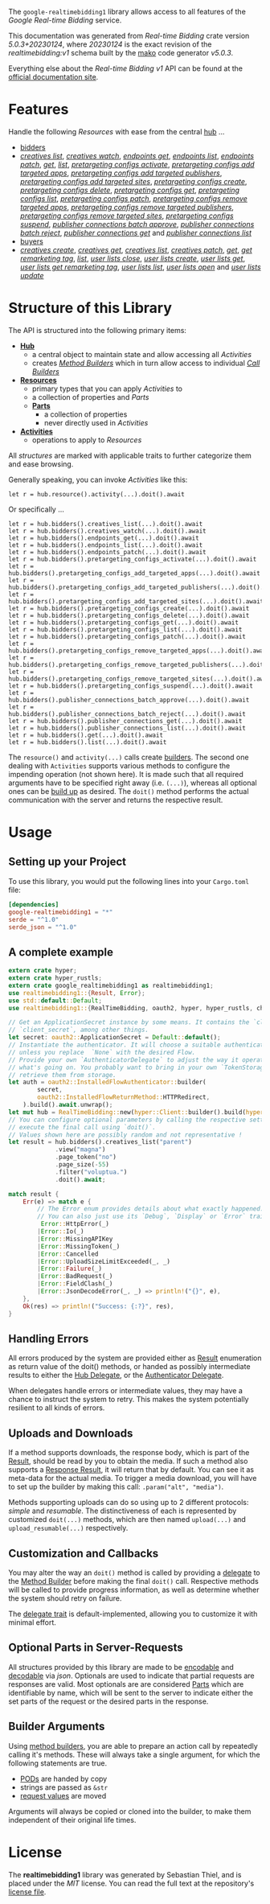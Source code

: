 <!---
DO NOT EDIT !
This file was generated automatically from 'src/generator/templates/api/README.md.mako'
DO NOT EDIT !
-->
The `google-realtimebidding1` library allows access to all features of the *Google Real-time Bidding* service.

This documentation was generated from *Real-time Bidding* crate version *5.0.3+20230124*, where *20230124* is the exact revision of the *realtimebidding:v1* schema built by the [mako](http://www.makotemplates.org/) code generator *v5.0.3*.

Everything else about the *Real-time Bidding* *v1* API can be found at the
[official documentation site](https://developers.google.com/authorized-buyers/apis/realtimebidding/reference/rest/).
# Features

Handle the following *Resources* with ease from the central [hub](https://docs.rs/google-realtimebidding1/5.0.3+20230124/google_realtimebidding1/RealTimeBidding) ...

* [bidders](https://docs.rs/google-realtimebidding1/5.0.3+20230124/google_realtimebidding1/api::Bidder)
 * [*creatives list*](https://docs.rs/google-realtimebidding1/5.0.3+20230124/google_realtimebidding1/api::BidderCreativeListCall), [*creatives watch*](https://docs.rs/google-realtimebidding1/5.0.3+20230124/google_realtimebidding1/api::BidderCreativeWatchCall), [*endpoints get*](https://docs.rs/google-realtimebidding1/5.0.3+20230124/google_realtimebidding1/api::BidderEndpointGetCall), [*endpoints list*](https://docs.rs/google-realtimebidding1/5.0.3+20230124/google_realtimebidding1/api::BidderEndpointListCall), [*endpoints patch*](https://docs.rs/google-realtimebidding1/5.0.3+20230124/google_realtimebidding1/api::BidderEndpointPatchCall), [*get*](https://docs.rs/google-realtimebidding1/5.0.3+20230124/google_realtimebidding1/api::BidderGetCall), [*list*](https://docs.rs/google-realtimebidding1/5.0.3+20230124/google_realtimebidding1/api::BidderListCall), [*pretargeting configs activate*](https://docs.rs/google-realtimebidding1/5.0.3+20230124/google_realtimebidding1/api::BidderPretargetingConfigActivateCall), [*pretargeting configs add targeted apps*](https://docs.rs/google-realtimebidding1/5.0.3+20230124/google_realtimebidding1/api::BidderPretargetingConfigAddTargetedAppCall), [*pretargeting configs add targeted publishers*](https://docs.rs/google-realtimebidding1/5.0.3+20230124/google_realtimebidding1/api::BidderPretargetingConfigAddTargetedPublisherCall), [*pretargeting configs add targeted sites*](https://docs.rs/google-realtimebidding1/5.0.3+20230124/google_realtimebidding1/api::BidderPretargetingConfigAddTargetedSiteCall), [*pretargeting configs create*](https://docs.rs/google-realtimebidding1/5.0.3+20230124/google_realtimebidding1/api::BidderPretargetingConfigCreateCall), [*pretargeting configs delete*](https://docs.rs/google-realtimebidding1/5.0.3+20230124/google_realtimebidding1/api::BidderPretargetingConfigDeleteCall), [*pretargeting configs get*](https://docs.rs/google-realtimebidding1/5.0.3+20230124/google_realtimebidding1/api::BidderPretargetingConfigGetCall), [*pretargeting configs list*](https://docs.rs/google-realtimebidding1/5.0.3+20230124/google_realtimebidding1/api::BidderPretargetingConfigListCall), [*pretargeting configs patch*](https://docs.rs/google-realtimebidding1/5.0.3+20230124/google_realtimebidding1/api::BidderPretargetingConfigPatchCall), [*pretargeting configs remove targeted apps*](https://docs.rs/google-realtimebidding1/5.0.3+20230124/google_realtimebidding1/api::BidderPretargetingConfigRemoveTargetedAppCall), [*pretargeting configs remove targeted publishers*](https://docs.rs/google-realtimebidding1/5.0.3+20230124/google_realtimebidding1/api::BidderPretargetingConfigRemoveTargetedPublisherCall), [*pretargeting configs remove targeted sites*](https://docs.rs/google-realtimebidding1/5.0.3+20230124/google_realtimebidding1/api::BidderPretargetingConfigRemoveTargetedSiteCall), [*pretargeting configs suspend*](https://docs.rs/google-realtimebidding1/5.0.3+20230124/google_realtimebidding1/api::BidderPretargetingConfigSuspendCall), [*publisher connections batch approve*](https://docs.rs/google-realtimebidding1/5.0.3+20230124/google_realtimebidding1/api::BidderPublisherConnectionBatchApproveCall), [*publisher connections batch reject*](https://docs.rs/google-realtimebidding1/5.0.3+20230124/google_realtimebidding1/api::BidderPublisherConnectionBatchRejectCall), [*publisher connections get*](https://docs.rs/google-realtimebidding1/5.0.3+20230124/google_realtimebidding1/api::BidderPublisherConnectionGetCall) and [*publisher connections list*](https://docs.rs/google-realtimebidding1/5.0.3+20230124/google_realtimebidding1/api::BidderPublisherConnectionListCall)
* [buyers](https://docs.rs/google-realtimebidding1/5.0.3+20230124/google_realtimebidding1/api::Buyer)
 * [*creatives create*](https://docs.rs/google-realtimebidding1/5.0.3+20230124/google_realtimebidding1/api::BuyerCreativeCreateCall), [*creatives get*](https://docs.rs/google-realtimebidding1/5.0.3+20230124/google_realtimebidding1/api::BuyerCreativeGetCall), [*creatives list*](https://docs.rs/google-realtimebidding1/5.0.3+20230124/google_realtimebidding1/api::BuyerCreativeListCall), [*creatives patch*](https://docs.rs/google-realtimebidding1/5.0.3+20230124/google_realtimebidding1/api::BuyerCreativePatchCall), [*get*](https://docs.rs/google-realtimebidding1/5.0.3+20230124/google_realtimebidding1/api::BuyerGetCall), [*get remarketing tag*](https://docs.rs/google-realtimebidding1/5.0.3+20230124/google_realtimebidding1/api::BuyerGetRemarketingTagCall), [*list*](https://docs.rs/google-realtimebidding1/5.0.3+20230124/google_realtimebidding1/api::BuyerListCall), [*user lists close*](https://docs.rs/google-realtimebidding1/5.0.3+20230124/google_realtimebidding1/api::BuyerUserListCloseCall), [*user lists create*](https://docs.rs/google-realtimebidding1/5.0.3+20230124/google_realtimebidding1/api::BuyerUserListCreateCall), [*user lists get*](https://docs.rs/google-realtimebidding1/5.0.3+20230124/google_realtimebidding1/api::BuyerUserListGetCall), [*user lists get remarketing tag*](https://docs.rs/google-realtimebidding1/5.0.3+20230124/google_realtimebidding1/api::BuyerUserListGetRemarketingTagCall), [*user lists list*](https://docs.rs/google-realtimebidding1/5.0.3+20230124/google_realtimebidding1/api::BuyerUserListListCall), [*user lists open*](https://docs.rs/google-realtimebidding1/5.0.3+20230124/google_realtimebidding1/api::BuyerUserListOpenCall) and [*user lists update*](https://docs.rs/google-realtimebidding1/5.0.3+20230124/google_realtimebidding1/api::BuyerUserListUpdateCall)




# Structure of this Library

The API is structured into the following primary items:

* **[Hub](https://docs.rs/google-realtimebidding1/5.0.3+20230124/google_realtimebidding1/RealTimeBidding)**
    * a central object to maintain state and allow accessing all *Activities*
    * creates [*Method Builders*](https://docs.rs/google-realtimebidding1/5.0.3+20230124/google_realtimebidding1/client::MethodsBuilder) which in turn
      allow access to individual [*Call Builders*](https://docs.rs/google-realtimebidding1/5.0.3+20230124/google_realtimebidding1/client::CallBuilder)
* **[Resources](https://docs.rs/google-realtimebidding1/5.0.3+20230124/google_realtimebidding1/client::Resource)**
    * primary types that you can apply *Activities* to
    * a collection of properties and *Parts*
    * **[Parts](https://docs.rs/google-realtimebidding1/5.0.3+20230124/google_realtimebidding1/client::Part)**
        * a collection of properties
        * never directly used in *Activities*
* **[Activities](https://docs.rs/google-realtimebidding1/5.0.3+20230124/google_realtimebidding1/client::CallBuilder)**
    * operations to apply to *Resources*

All *structures* are marked with applicable traits to further categorize them and ease browsing.

Generally speaking, you can invoke *Activities* like this:

```Rust,ignore
let r = hub.resource().activity(...).doit().await
```

Or specifically ...

```ignore
let r = hub.bidders().creatives_list(...).doit().await
let r = hub.bidders().creatives_watch(...).doit().await
let r = hub.bidders().endpoints_get(...).doit().await
let r = hub.bidders().endpoints_list(...).doit().await
let r = hub.bidders().endpoints_patch(...).doit().await
let r = hub.bidders().pretargeting_configs_activate(...).doit().await
let r = hub.bidders().pretargeting_configs_add_targeted_apps(...).doit().await
let r = hub.bidders().pretargeting_configs_add_targeted_publishers(...).doit().await
let r = hub.bidders().pretargeting_configs_add_targeted_sites(...).doit().await
let r = hub.bidders().pretargeting_configs_create(...).doit().await
let r = hub.bidders().pretargeting_configs_delete(...).doit().await
let r = hub.bidders().pretargeting_configs_get(...).doit().await
let r = hub.bidders().pretargeting_configs_list(...).doit().await
let r = hub.bidders().pretargeting_configs_patch(...).doit().await
let r = hub.bidders().pretargeting_configs_remove_targeted_apps(...).doit().await
let r = hub.bidders().pretargeting_configs_remove_targeted_publishers(...).doit().await
let r = hub.bidders().pretargeting_configs_remove_targeted_sites(...).doit().await
let r = hub.bidders().pretargeting_configs_suspend(...).doit().await
let r = hub.bidders().publisher_connections_batch_approve(...).doit().await
let r = hub.bidders().publisher_connections_batch_reject(...).doit().await
let r = hub.bidders().publisher_connections_get(...).doit().await
let r = hub.bidders().publisher_connections_list(...).doit().await
let r = hub.bidders().get(...).doit().await
let r = hub.bidders().list(...).doit().await
```

The `resource()` and `activity(...)` calls create [builders][builder-pattern]. The second one dealing with `Activities`
supports various methods to configure the impending operation (not shown here). It is made such that all required arguments have to be
specified right away (i.e. `(...)`), whereas all optional ones can be [build up][builder-pattern] as desired.
The `doit()` method performs the actual communication with the server and returns the respective result.

# Usage

## Setting up your Project

To use this library, you would put the following lines into your `Cargo.toml` file:

```toml
[dependencies]
google-realtimebidding1 = "*"
serde = "^1.0"
serde_json = "^1.0"
```

## A complete example

```Rust
extern crate hyper;
extern crate hyper_rustls;
extern crate google_realtimebidding1 as realtimebidding1;
use realtimebidding1::{Result, Error};
use std::default::Default;
use realtimebidding1::{RealTimeBidding, oauth2, hyper, hyper_rustls, chrono, FieldMask};

// Get an ApplicationSecret instance by some means. It contains the `client_id` and
// `client_secret`, among other things.
let secret: oauth2::ApplicationSecret = Default::default();
// Instantiate the authenticator. It will choose a suitable authentication flow for you,
// unless you replace  `None` with the desired Flow.
// Provide your own `AuthenticatorDelegate` to adjust the way it operates and get feedback about
// what's going on. You probably want to bring in your own `TokenStorage` to persist tokens and
// retrieve them from storage.
let auth = oauth2::InstalledFlowAuthenticator::builder(
        secret,
        oauth2::InstalledFlowReturnMethod::HTTPRedirect,
    ).build().await.unwrap();
let mut hub = RealTimeBidding::new(hyper::Client::builder().build(hyper_rustls::HttpsConnectorBuilder::new().with_native_roots().https_or_http().enable_http1().build()), auth);
// You can configure optional parameters by calling the respective setters at will, and
// execute the final call using `doit()`.
// Values shown here are possibly random and not representative !
let result = hub.bidders().creatives_list("parent")
             .view("magna")
             .page_token("no")
             .page_size(-55)
             .filter("voluptua.")
             .doit().await;

match result {
    Err(e) => match e {
        // The Error enum provides details about what exactly happened.
        // You can also just use its `Debug`, `Display` or `Error` traits
         Error::HttpError(_)
        |Error::Io(_)
        |Error::MissingAPIKey
        |Error::MissingToken(_)
        |Error::Cancelled
        |Error::UploadSizeLimitExceeded(_, _)
        |Error::Failure(_)
        |Error::BadRequest(_)
        |Error::FieldClash(_)
        |Error::JsonDecodeError(_, _) => println!("{}", e),
    },
    Ok(res) => println!("Success: {:?}", res),
}

```
## Handling Errors

All errors produced by the system are provided either as [Result](https://docs.rs/google-realtimebidding1/5.0.3+20230124/google_realtimebidding1/client::Result) enumeration as return value of
the doit() methods, or handed as possibly intermediate results to either the
[Hub Delegate](https://docs.rs/google-realtimebidding1/5.0.3+20230124/google_realtimebidding1/client::Delegate), or the [Authenticator Delegate](https://docs.rs/yup-oauth2/*/yup_oauth2/trait.AuthenticatorDelegate.html).

When delegates handle errors or intermediate values, they may have a chance to instruct the system to retry. This
makes the system potentially resilient to all kinds of errors.

## Uploads and Downloads
If a method supports downloads, the response body, which is part of the [Result](https://docs.rs/google-realtimebidding1/5.0.3+20230124/google_realtimebidding1/client::Result), should be
read by you to obtain the media.
If such a method also supports a [Response Result](https://docs.rs/google-realtimebidding1/5.0.3+20230124/google_realtimebidding1/client::ResponseResult), it will return that by default.
You can see it as meta-data for the actual media. To trigger a media download, you will have to set up the builder by making
this call: `.param("alt", "media")`.

Methods supporting uploads can do so using up to 2 different protocols:
*simple* and *resumable*. The distinctiveness of each is represented by customized
`doit(...)` methods, which are then named `upload(...)` and `upload_resumable(...)` respectively.

## Customization and Callbacks

You may alter the way an `doit()` method is called by providing a [delegate](https://docs.rs/google-realtimebidding1/5.0.3+20230124/google_realtimebidding1/client::Delegate) to the
[Method Builder](https://docs.rs/google-realtimebidding1/5.0.3+20230124/google_realtimebidding1/client::CallBuilder) before making the final `doit()` call.
Respective methods will be called to provide progress information, as well as determine whether the system should
retry on failure.

The [delegate trait](https://docs.rs/google-realtimebidding1/5.0.3+20230124/google_realtimebidding1/client::Delegate) is default-implemented, allowing you to customize it with minimal effort.

## Optional Parts in Server-Requests

All structures provided by this library are made to be [encodable](https://docs.rs/google-realtimebidding1/5.0.3+20230124/google_realtimebidding1/client::RequestValue) and
[decodable](https://docs.rs/google-realtimebidding1/5.0.3+20230124/google_realtimebidding1/client::ResponseResult) via *json*. Optionals are used to indicate that partial requests are responses
are valid.
Most optionals are are considered [Parts](https://docs.rs/google-realtimebidding1/5.0.3+20230124/google_realtimebidding1/client::Part) which are identifiable by name, which will be sent to
the server to indicate either the set parts of the request or the desired parts in the response.

## Builder Arguments

Using [method builders](https://docs.rs/google-realtimebidding1/5.0.3+20230124/google_realtimebidding1/client::CallBuilder), you are able to prepare an action call by repeatedly calling it's methods.
These will always take a single argument, for which the following statements are true.

* [PODs][wiki-pod] are handed by copy
* strings are passed as `&str`
* [request values](https://docs.rs/google-realtimebidding1/5.0.3+20230124/google_realtimebidding1/client::RequestValue) are moved

Arguments will always be copied or cloned into the builder, to make them independent of their original life times.

[wiki-pod]: http://en.wikipedia.org/wiki/Plain_old_data_structure
[builder-pattern]: http://en.wikipedia.org/wiki/Builder_pattern
[google-go-api]: https://github.com/google/google-api-go-client

# License
The **realtimebidding1** library was generated by Sebastian Thiel, and is placed
under the *MIT* license.
You can read the full text at the repository's [license file][repo-license].

[repo-license]: https://github.com/Byron/google-apis-rsblob/main/LICENSE.md

